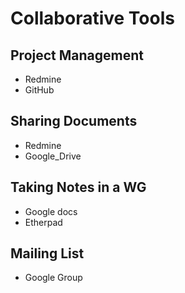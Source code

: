 # Collaborative Tools

## Project Management
* Redmine
* GitHub

## Sharing Documents
* Redmine
* Google_Drive

## Taking Notes in a WG
* Google docs
* Etherpad

## Mailing List
* Google Group
